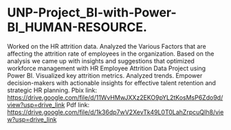 # UNP-Project_BI-with-Power-BI_HUMAN-RESOURCE.
Worked on the HR attrition data. 
Analyzed the Various Factors that are affecting the attrition rate of employees in the organization.
Based on  the analysis we came up with insights and suggestions that optimized workforce management with HR Employee Attrition Data Project using Power BI.
 Visualized key attrition metrics.
 Analyzed trends. 
Empower decision-makers with actionable insights for effective talent retention and strategic HR planning.
Pbix link: https://drive.google.com/file/d/11WvHMwJXXz2EKO9pYL2tKosMsP6Zdo9d/view?usp=drive_link
Pdf link: https://drive.google.com/file/d/1k36dp7wV2XevTk49L0T0LahZrpcuQIh8/view?usp=drive_link
